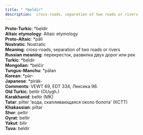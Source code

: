 ```yaml
---
title: " *bẹldir"
description:  cross-roads, separation of two roads or rivers
---
```


<strong>Proto-Turkic</strong>:  *bẹldir<br>
<strong>Altaic etymology</strong>:  Altaic etymology<br>
<strong> Proto-Altaic</strong>:  *pā̀li<br>
<strong>Nostratic</strong>:  Nostratic<br>
<strong>Meaning</strong>:  cross-roads, separation of two roads or rivers<br>
<strong>Russian meaning</strong>:  перекресток, развилка двух дорог или рек<br>
<strong>Turkic</strong>:  *bẹldir<br>
<strong>Mongolian</strong>:  *belčir<br>
<strong>Tungus-Manchu</strong>:  *pālan<br>
<strong>Korean</strong>:  *pǝ̄r-<br>
<strong>Japanese</strong>:  *pìràk-<br>
<strong>Comments</strong>:  VEWT 69, EDT 334, Лексика 98.<br>
<strong>Old Turkic</strong>:  beltir (OUygh.)<br>
<strong>Karakhanid</strong>:  beltir (MK)<br>
<strong>Tatar</strong>:  pilter 'вода, скапливающаяся около болота' (КСТТ)<br>
<strong>Khakassian</strong>:  piltǝr<br>
<strong>Shor</strong>:  peltir<br>
<strong>Oyrat</strong>:  beltir<br>
<strong>Yakut</strong>:  bilir<br>
<strong>Tuva</strong>:  beldir<br>


